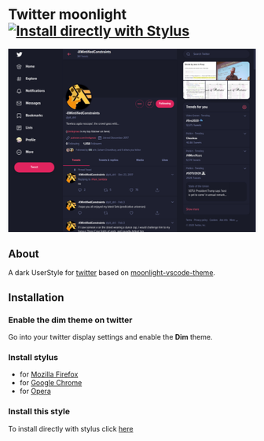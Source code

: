 # Twitter moonlight [![Install directly with Stylus](https://img.shields.io/badge/Install%20directly%20with-Stylus-116b59.svg?longCache=true&style=flat-square)](https://raw.githubusercontent.com/brettm12345/twitter-moonlight/master/twitter.user.styl)

![Screenshot](https://raw.githubusercontent.com/Brettm12345/twitter-moonlight/master/screenshot.png)

## About

A dark UserStyle for [twitter](https://twitter.com) based on [moonlight-vscode-theme](https://github.com/atomiks/moonlight-vscode-theme).

## Installation

### Enable the dim theme on twitter

Go into your twitter display settings and enable the **Dim** theme.

### Install stylus

- for [Mozilla Firefox](https://addons.mozilla.org/en-US/firefox/addon/styl-us/)
- for [Google Chrome](https://chrome.google.com/webstore/detail/stylus/clngdbkpkpeebahjckkjfobafhncgmne?hl=en)
- for [Opera](https://addons.opera.com/en-gb/extensions/details/stylus/?display=en)

### Install this style

To install directly with stylus click [here](https://raw.githubusercontent.com/brettm12345/twitter-moonlight/master/twitter.user.styl)
